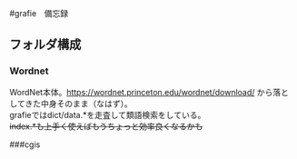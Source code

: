 #grafie　備忘録

## フォルダ構成

### Wordnet

WordNet本体。https://wordnet.princeton.edu/wordnet/download/ から落としてきた中身そのまま（なはず）。  
grafieではdict/data.\*を走査して類語検索をしている。  
~~index.*も上手く使えばもうちょっと効率良くなるかも~~  

###cgis
